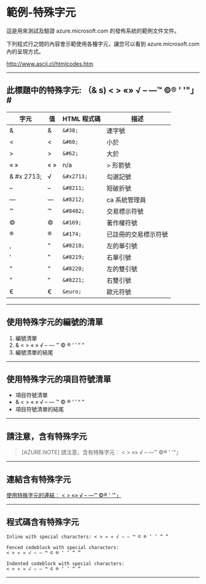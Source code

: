 <properties pageTitle="文件範例-特殊字元" metaKeywords="" description="這是範例文件" services="" documentationCenter="" title="Documentation Example - Special Characters" solutions="" authors="" videoId="" scriptId="" />

# 範例-特殊字元 #

這是用來測試及驗證 azure.microsoft.com 的發佈系統的範例文件文件。  

下列程式行之間的內容會示範使用各種字元，讓您可以看到 azure.microsoft.com 內的呈現方式。  

http://www.ascii.cl/htmlcodes.htm


---
## 此標題中的特殊字元: （& s) < > «» √ – —™ ©® ' '"」#


| 字元     |  值  |  HTML 程式碼 | 描述 |
|--------------|----------|---------|------|
| &#38;        |   &     | `&#38;` | 連字號 |
| &#60;        |   <     | `&#60;` | 小於 |
| &#62;        |   >     | `&#62;` | 大於 |
| « » |   « »   | n/a | > 形箭號 |
| & #x 2713;       |   √     | `&#x2713;` | 勾選記號 |
| &#8211;       |   –     | `&#8211;` | 短破折號 |
| &#8212;       |   —     | `&#8212;` | ca 系統管理員 |
| &#8482;       |   ™     | `&#8482;`  | 交易標示符號 |
| &#169;       |   ©     | `&#169;` | 著作權符號 |
| &#174;       |   ®     | `&#174;` | 已註冊的交易標示符號 |
| &#8218;       |   “     | `&#8218;` | 左的單引號 |
| &#8219;       |   ”     | `&#8219;` | 右單引號 |
| &#8220;       |   “     | `&#8220;` | 左的雙引號 |
| &#8221;       |   ”     | `&#8221;` | 右雙引號 |
| &euro;        |   €     | `&euro;` | 歐元符號 |

---

## 使用特殊字元的編號的清單

1. 編號清單
2. & < > « » √ – — ™ © ® ‘ ’ “ ”
3. 編號清單的結尾

---

## 使用特殊字元的項目符號清單

- 項目符號清單
- & < > « » √ – — ™ © ® ‘ ’ “ ”
- 項目符號清單的結尾

---

## 請注意，含有特殊字元

> [AZURE.NOTE] 請注意，含有特殊字元︰ < > «» √ – —™ ©® ' '"」

---

## 連結含有特殊字元

[使用特殊字元的連結︰ < > «» √ – —™ ©® ' '"」](http://azure.microsoft.com/)

---

## 程式碼含有特殊字元

`Inline with special characters: < > « » √ – — ™ © ® ‘ ’ “ ”`

````
Fenced codeblock with special characters: 
< > « » √ – — ™ © ® ‘ ’ “ ”
````

    Indented codeblock with special characters: 
    < > « » √ – — ™ © ® ‘ ’ “ ”

---

